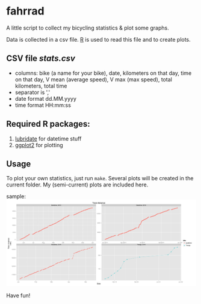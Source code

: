 # fahrrad

A little script to collect my bicycling statistics & plot some graphs.

Data is collected in a csv file. [R](http://www.r-project.org/) is used to read
this file and to create plots.

## CSV file *stats.csv*

* columns: bike (a name for your bike), date, kilometers on that day, time on
  that day, V mean (average speed), V max (max speed), total kilometers, total
  time
* separator is ','
* date format dd.MM.yyyy
* time format HH:mm:ss

## Required R packages:

1. [lubridate](https://github.com/hadley/lubridate) for datetime stuff
2. [ggplot2](http://ggplot2.org/) for plotting

## Usage

To plot your own statistics, just run `make`. Several plots will be created in
the current folder. My (semi-current) plots are included here.

sample:
![sample plot, total distance](stats_1.png)

Have fun!
